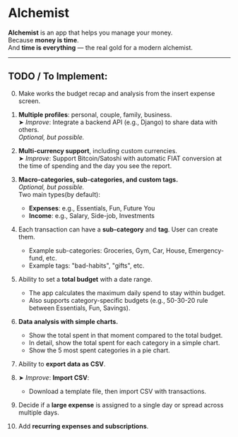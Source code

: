 # Alchemist

**Alchemist** is an app that helps you manage your money.  
Because **money is time**.  
And **time is everything** — the real gold for a modern alchemist.

---

## TODO / To Implement:

0. Make works the budget recap and analysis from the insert expense screen.

1. **Multiple profiles**: personal, couple, family, business.  
   ➤ *Improve*: Integrate a backend API (e.g., Django) to share data with others.  
   *Optional, but possible.*

2. **Multi-currency support**, including custom currencies.  
   ➤ *Improve*: Support Bitcoin/Satoshi with automatic FIAT conversion at the time of spending and the day you see the report.

3. **Macro-categories, sub-categories, and custom tags.**  
   *Optional, but possible.*  
   Two main types(by default):  
   - **Expenses**: e.g., Essentials, Fun, Future You  
   - **Income**: e.g., Salary, Side-job, Investments

4. Each transaction can have a **sub-category** and **tag**. User can create them.
   - Example sub-categories: Groceries, Gym, Car, House, Emergency-fund, etc.
   - Example tags: "bad-habits", "gifts", etc.

5. Ability to set a **total budget** with a date range.  
   - The app calculates the maximum daily spend to stay within budget.  
   - Also supports category-specific budgets (e.g., 50-30-20 rule between Essentials, Fun, Savings).

6. **Data analysis with simple charts.**
   - Show the total spent in that moment compared to the total budget.
   - In detail, show the total spent for each category in a simple chart.
   - Show the 5 most spent categories in a pie chart.

7. Ability to **export data as CSV**.

8. ➤ *Improve*: **Import CSV**:  
   - Download a template file, then import CSV with transactions.

9. Decide if a **large expense** is assigned to a single day or spread across multiple days.

10. Add **recurring expenses and subscriptions**.
